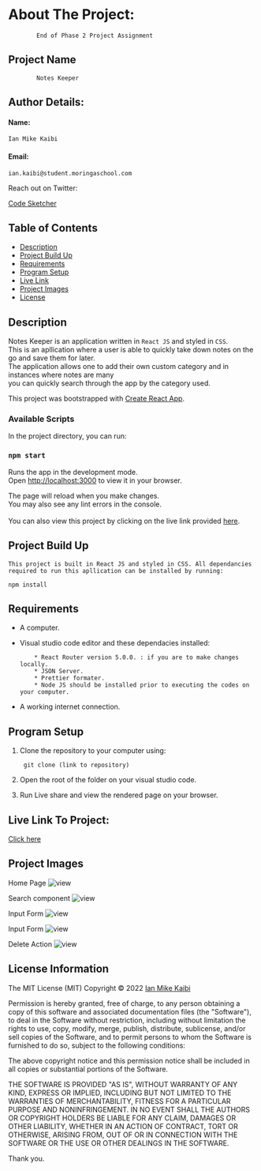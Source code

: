 # About The Project:

            End of Phase 2 Project Assignment

## Project Name

            Notes Keeper 

## Author Details:

#### Name:
    Ian Mike Kaibi
#### Email: 
    ian.kaibi@student.moringaschool.com

Reach out on Twitter:

[Code Sketcher](https://twitter.com/Bit_Bytes_Bits)

## Table of Contents

- [Description](#description)
- [Project Build Up](#project-build-up)
- [Requirements](#requirements)
- [Program Setup](#program-setup)
- [Live Link](#live-link-to-project)
- [Project Images](#project-images)
- [License](#license-information)

## Description
Notes Keeper is an application written in `React JS` and styled in `CSS`.  
This is an apllication where a user is able to quickly take down notes on the go and save them for later.  
The application allows one to add their own custom category and in instances where notes are many  
you can quickly search through the app by the category used.

This project was bootstrapped with [Create React App](https://github.com/facebook/create-react-app).

### Available Scripts

In the project directory, you can run:

### `npm start`

Runs the app in the development mode.\
Open [http://localhost:3000](http://localhost:3000) to view it in your browser.

The page will reload when you make changes.\
You may also see any lint errors in the console.\
\
You can also view this project by clicking on the live link provided [here](#live-link-to-project).



## Project Build Up
    This project is built in React JS and styled in CSS. All dependancies required to run this apllication can be installed by running:
`npm install`

## Requirements
- A computer.  
* Visual studio code editor and these dependacies installed:  

          * React Router version 5.0.0. : if you are to make changes locally.
          * JSON Server.
          * Prettier formater.
          * Node JS should be installed prior to executing the codes on your computer.


* A working internet connection.

## Program Setup
1. Clone the repository to your computer using:

        git clone (link to repository)

2. Open the root of the folder on your visual studio code.

3. Run Live share and view the rendered page on your browser. 


## Live Link To Project:  

[Click here](https://brilliant-churros-7d83eb.netlify.app/)


## Project Images
Home Page
![view](./src/images/home.png)  

Search component
![view](./src/images/Search.png)  

Input Form
![view](./src/images/formInput.png)

Input Form
![view](./src/images/inputReflects.png)

Delete Action
![view](./src/images/delete.png)
## License Information

The MIT License (MIT)
Copyright © 2022 [Ian Mike Kaibi](https://github.com/Bit-Bytes-Bits)  

Permission is hereby granted, free of charge, to any person obtaining a copy
of this software and associated documentation files (the "Software"), to deal
in the Software without restriction, including without limitation the rights
to use, copy, modify, merge, publish, distribute, sublicense, and/or sell
copies of the Software, and to permit persons to whom the Software is
furnished to do so, subject to the following conditions:

The above copyright notice and this permission notice shall be included in all
copies or substantial portions of the Software.

THE SOFTWARE IS PROVIDED "AS IS", WITHOUT WARRANTY OF ANY KIND, EXPRESS OR
IMPLIED, INCLUDING BUT NOT LIMITED TO THE WARRANTIES OF MERCHANTABILITY,
FITNESS FOR A PARTICULAR PURPOSE AND NONINFRINGEMENT. IN NO EVENT SHALL THE
AUTHORS OR COPYRIGHT HOLDERS BE LIABLE FOR ANY CLAIM, DAMAGES OR OTHER
LIABILITY, WHETHER IN AN ACTION OF CONTRACT, TORT OR OTHERWISE, ARISING FROM,
OUT OF OR IN CONNECTION WITH THE SOFTWARE OR THE USE OR OTHER DEALINGS IN THE
SOFTWARE.

Thank you.
